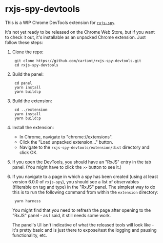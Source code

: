 # rxjs-spy-devtools

This is a WIP Chrome DevTools extension for [`rxjs-spy`](https://github.com/cartant/rxjs-spy).

It's not yet ready to be released on the Chrome Web Store, but if you want to check it out, it's installable as an unpacked Chrome extension. Just follow these steps:

1. Clone the repo:

        git clone https://github.com/cartant/rxjs-spy-devtools.git
        cd rxjs-spy-devtools

2. Build the panel:

        cd panel
        yarn install
        yarn build:p

3. Build the extension:

        cd ../extension
        yarn install
        yarn build:p

4. Install the extension:

    * In Chrome, navigate to "chrome://extensions".
    * Click the "Load unpacked extension..." button.
    * Navigate to the `rxjs-spy-devtools/extension/dist` directory and click OK.

5. If you open the DevTools, you should have an "RxJS" entry in the tab panel. (You might have to click the `>>` button to see it.)

6. If you navigate to a page in which a spy has been created (using at least version 6.0.0 of `rxjs-spy`), you should see a list of observables (filterable on tag and type) in the "RxJS" panel. The simplest way to do this is to run the following command from within the `extension` directory:

        yarn harness

    You might find that you need to refresh the page after opening to the "RxJS" panel - as I said, it still needs some work.

    The panel's UI isn't indicative of what the released tools will look like - it's pretty basic and is just there to expose/test the logging and pausing functionality, etc.